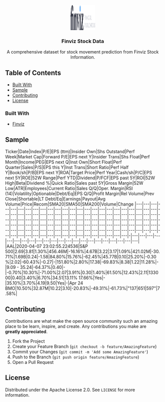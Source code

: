 <!-- PROJECT LOGO -->
<br />
<p align="center">
  <a href="https://github.com/LouisKlimek/Finviz-Stock-Data">
    <img src="logo.png" alt="Finviz Stock Data" width="80" height="80">
  </a>

  <h3 align="center">Finviz Stock Data</h3>

  <p align="center">
    A comprehensive dataset for stock movement prediction from Finviz Stock Information.
    <br />
  </p>
</p>



<!-- TABLE OF CONTENTS -->
## Table of Contents

* [Built With](#built-with)
* [Sample](#sample)
* [Contributing](#contributing)
* [License](#license)



### Built With
* [Finviz](https://finviz.com/)


<!-- SAMPLE -->
## Sample
Ticker|Date|Index|P/E|EPS (ttm)|Insider Own|Shs Outstand|Perf Week|Market Cap|Forward P/E|EPS next Y|Insider Trans|Shs Float|Perf Month|Income|PEG|EPS next Q|Inst Own|Short Float|Perf Quarter|Sales|P/S|EPS this Y|Inst Trans|Short Ratio|Perf Half Y|Book/sh|P/B|EPS next Y|ROA|Target Price|Perf Year|Cash/sh|P/C|EPS next 5Y|ROE|52W Range|Perf YTD|Dividend|P/FCF|EPS past 5Y|ROI|52W High|Beta|Dividend %|Quick Ratio|Sales past 5Y|Gross Margin|52W Low|ATR|Employees|Current Ratio|Sales Q/Q|Oper. Margin|RSI (14)|Volatility|Optionable|Debt/Eq|EPS Q/Q|Profit Margin|Rel Volume|Prev Close|Shortable|LT Debt/Eq|Earnings|Payout|Avg Volume|Price|Recom|SMA20|SMA50|SMA200|Volume|Change
|---|---|---|---|---|---|---|---|---|---|---|---|---|---|---|---|---|---|---|---|---|---|---|---|---|---|---|---|---|---|---|---|---|---|---|---|---|---|---|---|---|---|---|---|---|---|---|---|---|---|---|---|---|---|---|---|---|---|---|---|---|---|---|---|---|---|---|---|---|---|---|---|---|---|---|---|---|---|---|---|---|---|---|---|---|---|---|---|---|---|---|---|---|---|---|---|---|---|---|---|---|---|---|---|---|---|---|---|---|---|---|---|---|---|---|---|---|---|---|---|---|---|---|---|---|-|---|---|---|---|---|---|---|---|---|---|---|---|---|---|---|---|---|---|---|---|---|---|
|AAL|2020-04-07 23:02:55.224536|S&P 500|2.69|3.81|1.30%|456.46M|-16.16%|4.67B|3.22|3.17|1.09%|421.02M|-30.71%|1.69B|0.24|-1.58|84.80%|15.76%|-62.45%|45.77B|0.10|25.20%|-0.30%|2.02|-60.43%|-0.27|-|151.80%|2.80%|17.38|-69.83%|8.38|1.22|11.28%|-|9.09 - 35.24|-64.37%|0.40|-|-0.70%|10.30%|-71.00%|2.07|3.91%|0.30|1.40%|61.50%|12.43%|2.11|133000|0.40|3.40%|6.70%|34.51|13.11% 17.66%|Yes|-|35.10%|3.70%|4.19|9.50|Yes|-|Apr 24 BMO|10.50%|32.87M|10.22|3.10|-20.83%|-49.31%|-61.73%|"137|651|597"|7.58%|



<!-- CONTRIBUTING -->
## Contributing

Contributions are what make the open source community such an amazing place to be learn, inspire, and create. Any contributions you make are **greatly appreciated**.

1. Fork the Project
2. Create your Feature Branch (`git checkout -b feature/AmazingFeature`)
3. Commit your Changes (`git commit -m 'Add some AmazingFeature'`)
4. Push to the Branch (`git push origin feature/AmazingFeature`)
5. Open a Pull Request



<!-- LICENSE -->
## License

Distributed under the Apache License 2.0. See `LICENSE` for more information.
